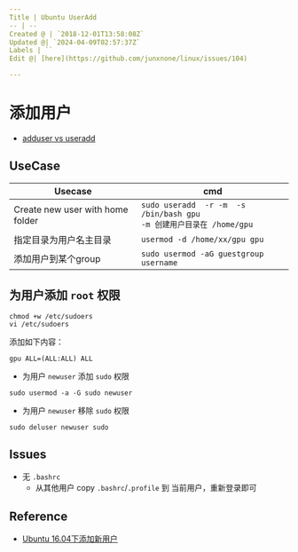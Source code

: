 ```yaml
---
Title | Ubuntu UserAdd
-- | --
Created @ | `2018-12-01T13:58:08Z`
Updated @| `2024-04-09T02:57:37Z`
Labels | ``
Edit @| [here](https://github.com/junxnone/linux/issues/104)

---
```

# 添加用户


- [adduser vs useradd](./0069_Tools_OS_adduser)

## UseCase

Usecase | cmd
-- | --
Create new user with home folder | `sudo useradd  -r -m  -s /bin/bash gpu` <br>`-m 创建用户目录在 /home/gpu`
指定目录为用户名主目录 | `usermod -d /home/xx/gpu gpu`
添加用户到某个group | `sudo usermod -aG guestgroup username`


## 为用户添加 `root` 权限

```
chmod +w /etc/sudoers 
vi /etc/sudoers 
```
添加如下内容：
```
gpu ALL=(ALL:ALL) ALL
```

- 为用户 `newuser` 添加 `sudo` 权限

```
sudo usermod -a -G sudo newuser
```
- 为用户 `newuser` 移除 `sudo` 权限
```
sudo deluser newuser sudo
```

## Issues 

- 无 `.bashrc`
  - 从其他用户 copy `.bashrc`/`.profile` 到 当前用户，重新登录即可

## Reference
- [Ubuntu 16.04下添加新用户](https://www.linuxidc.com/Linux/2017-04/142690.htm)


